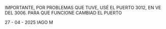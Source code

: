 IMPORTANTE, POR PROBLEMAS QUE TUVE, USÉ EL PUERTO 3012, EN VE DEL 3006. PARA QUE FUNCIONE CAMBIAD EL PUERTO

27 - 04 - 2025
IAGO M
